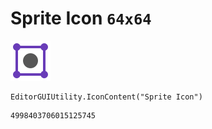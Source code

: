 # Sprite Icon `64x64`
<img src="/img/Sprite%20Icon.png" width=64 height=64>

``` CSharp
EditorGUIUtility.IconContent("Sprite Icon")
```
```
4998403706015125745
```

